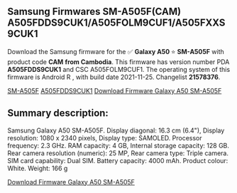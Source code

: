 <h2>Samsung Firmwares SM-A505F(CAM) A505FDDS9CUK1/A505FOLM9CUF1/A505FXXS9CUK1</h2>
Download the Samsung firmware for the ✅ <strong>Galaxy A50 </strong> ⭐ <strong>SM-A505F</strong> with product code <strong>CAM</strong> <strong> from Cambodia</strong>. This firmware has version number PDA <strong>A505FDDS9CUK1</strong> and CSC A505FOLM9CUF1. The operating system of this firmware is Android R , with build date 2021-11-25. Changelist <strong>21578376</strong>.


[SM-A505F](https://samfirm.shop/samsung/model/SM-A505F)
[A505FDDS9CUK1](https://samfirm.shop/samsung/pda/A505FDDS9CUK1)
[Download Firmware Galaxy A50 SM-A505F](https://samfirm.shop/samsung/firmware/477511)
<h2>Summary description:</h2>
<p>Samsung Galaxy A50 SM-A505F. Display diagonal: 16.3 cm (6.4"), Display resolution: 1080 x 2340 pixels, Display type: SAMOLED. Processor frequency: 2.3 GHz. RAM capacity: 4 GB, Internal storage capacity: 128 GB. Rear camera resolution (numeric): 25 MP, Rear camera type: Triple camera. SIM card capability: Dual SIM. Battery capacity: 4000 mAh. Product colour: White. Weight: 166 g</p>


[Download Firmware Galaxy A50 SM-A505F](https://samfirm.shop/samsung/firmware/477511)
